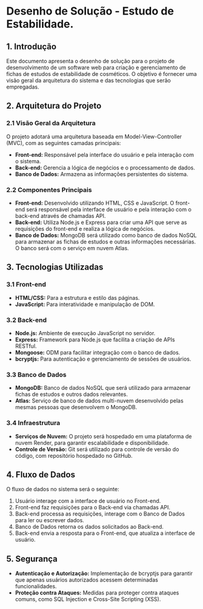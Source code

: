 # Desenho de Solução - Estudo de Estabilidade.

## 1. Introdução

Este documento apresenta o desenho de solução para o projeto de desenvolvimento de um software web para criação e gerenciamento de fichas de estudos de estabilidade de cosméticos. O objetivo é fornecer uma visão geral da arquitetura do sistema e das tecnologias que serão empregadas.

## 2. Arquitetura do Projeto

### 2.1 Visão Geral da Arquitetura

O projeto adotará uma arquitetura baseada em Model-View-Controller (MVC), com as seguintes camadas principais:

- **Front-end:** Responsável pela interface do usuário e pela interação com o sistema.
- **Back-end:** Gerencia a lógica de negócios e o processamento de dados.
- **Banco de Dados:** Armazena as informações persistentes do sistema.

### 2.2 Componentes Principais

- **Front-end:** Desenvolvido utilizando HTML, CSS e JavaScript. O front-end será responsável pela interface de usuário e pela interação com o back-end através de chamadas API.
- **Back-end:** Utiliza Node.js e Express para criar uma API que serve as requisições do front-end e realiza a lógica de negócios.
- **Banco de Dados:** MongoDB será utilizado como banco de dados NoSQL para armazenar as fichas de estudos e outras informações necessárias. O banco será com o serviço em nuvem Atlas.

## 3. Tecnologias Utilizadas

### 3.1 Front-end

- **HTML/CSS:** Para a estrutura e estilo das páginas.
- **JavaScript:** Para interatividade e manipulação de DOM.

### 3.2 Back-end

- **Node.js:** Ambiente de execução JavaScript no servidor.
- **Express:** Framework para Node.js que facilita a criação de APIs RESTful.
- **Mongoose:** ODM para facilitar integração com o banco de dados.
- **bcryptjs:** Para autenticação e gerenciamento de sessões de usuários.

### 3.3 Banco de Dados

- **MongoDB:** Banco de dados NoSQL que será utilizado para armazenar fichas de estudos e outros dados relevantes.
- **Atlas:** Serviço de banco de dados multi-nuvem desenvolvido pelas mesmas pessoas que desenvolvem o MongoDB.

### 3.4 Infraestrutura

- **Serviços de Nuvem:** O projeto será hospedado em uma plataforma de nuvem Render, para garantir escalabilidade e disponibilidade.
- **Controle de Versão:** Git será utilizado para controle de versão do código, com repositório hospedado no GitHub.

## 4. Fluxo de Dados

O fluxo de dados no sistema será o seguinte:

1. Usuário interage com a interface de usuário no Front-end.
2. Front-end faz requisições para o Back-end via chamadas API.
3. Back-end processa as requisições, interage com o Banco de Dados para ler ou escrever dados.
4. Banco de Dados retorna os dados solicitados ao Back-end.
5. Back-end envia a resposta para o Front-end, que atualiza a interface de usuário.

## 5. Segurança

- **Autenticação e Autorização:** Implementação de bcryptjs para garantir que apenas usuários autorizados acessem determinadas funcionalidades.
- **Proteção contra Ataques:** Medidas para proteger contra ataques comuns, como SQL Injection e Cross-Site Scripting (XSS).
